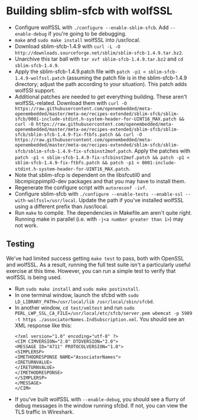 # Building sblim-sfcb with wolfSSL
+ Configure wolfSSL with `./configure --enable-sblim-sfcb`. Add `--enable-debug` if you're going to be debugging.
+ `make` and `sudo make install` wolfSSL into /usr/local.
+ Download sblim-sfcb-1.4.9 with `curl -L -O http://downloads.sourceforge.net/sblim/sblim-sfcb-1.4.9.tar.bz2`.
+ Unarchive this tar ball with `tar xvf sblim-sfcb-1.4.9.tar.bz2` and `cd sblim-sfcb-1.4.9`.
+ Apply the sblim-sfcb-1.4.9.patch file with `patch -p1 < sblim-sfcb-1.4.9-wolfssl.patch` (assuming the patch file is in the sblim-sfcb-1.4.9 directory; adjust the path according to your situation). This patch adds wolfSSl support.
+ Additional patches are needed to get everything building. These aren't wolfSSL-related. Download them with `curl -O https://raw.githubusercontent.com/openembedded/meta-openembedded/master/meta-oe/recipes-extended/sblim-sfcb/sblim-sfcb/0001-include-stdint.h-system-header-for-UINT16_MAX.patch && curl -O https://raw.githubusercontent.com/openembedded/meta-openembedded/master/meta-oe/recipes-extended/sblim-sfcb/sblim-sfcb/sblim-sfcb-1.4.9-fix-ftbfs.patch && curl -O https://raw.githubusercontent.com/openembedded/meta-openembedded/master/meta-oe/recipes-extended/sblim-sfcb/sblim-sfcb/sblim-sfcb-1.4.9-fix-sfcbinst2mof.patch`. Apply the patches with `patch -p1 < sblim-sfcb-1.4.9-fix-sfcbinst2mof.patch && patch -p1 < sblim-sfcb-1.4.9-fix-ftbfs.patch && patch -p1 < 0001-include-stdint.h-system-header-for-UINT16_MAX.patch`.
+ Note that sblim-sfcp is dependent on the libsfcutil0 and libcmpicppimpl0-dev packages and that you may have to install them.
+ Regenerate the configure script with `autoreconf -ivf`.
+ Configure sblim-sfcb with `./configure --enable-tests --enable-ssl --with-wolfssl=/usr/local`. Update the path if you've installed wolfSSL using a different prefix than /usr/local.
+ Run `make` to compile. The dependencies in Makefile.am aren't quite right. Running make in parallel (i.e. with `-j<a number greater than 1>`) may not work.

## Testing
We've had limited success getting `make test` to pass, both with OpenSSL and wolfSSL. As a result, running the full test suite isn't a particularly useful exercise at this time. However, you can run a simple test to verify that wolfSSL is being used.
+ Run `sudo make install` and `sudo make postinstall`.
+ In one terminal window, launch the sfcbd with `sudo LD_LIBRARY_PATH=/usr/local/lib /usr/local/sbin/sfcbd`.
+ In another window, `cd test/xmltest` and run `sudo PERL_LWP_SSL_CA_FILE=/usr/local/etc/sfcb/server.pem wbemcat -p 5989 -t https ./associatorNames.IndSubscription.xml`. You should see an XML response like this:
    ```
    <?xml version="1.0" encoding="utf-8" ?>
    <CIM CIMVERSION="2.0" DTDVERSION="2.0">
    <MESSAGE ID="4711" PROTOCOLVERSION="1.0">
    <SIMPLERSP>
    <IMETHODRESPONSE NAME="AssociatorNames">
    <IRETURNVALUE>
    </IRETURNVALUE>
    </IMETHODRESPONSE>
    </SIMPLERSP>
    </MESSAGE>
    </CIM>
    ```
+ If you've built wolfSSL with `--enable-debug`, you should see a flurry of debug messages in the window running sfcbd. If not, you can view the TLS traffic in Wireshark.
